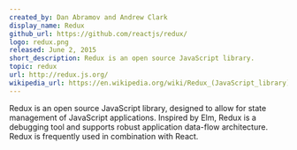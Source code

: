 ```yaml
---
created_by: Dan Abramov and Andrew Clark
display_name: Redux
github_url: https://github.com/reactjs/redux/
logo: redux.png
released: June 2, 2015
short_description: Redux is an open source JavaScript library.
topic: redux
url: http://redux.js.org/
wikipedia_url: https://en.wikipedia.org/wiki/Redux_(JavaScript_library)
---
```

Redux is an open source JavaScript library, designed to allow for state management of JavaScript applications. Inspired by Elm, Redux is a debugging tool and supports robust application data-flow architecture. Redux is frequently used in combination with React.
